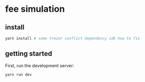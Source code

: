 # fee simulation 

## install 

```bash
yarn install # some trezor conflict dependency idk how to fix
```
## getting started

First, run the development server:

```bash
yarn run dev
```
